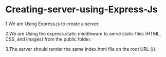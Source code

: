 # Creating-server-using-Express-Js

1.We are Using Express.js to create a server.

2.We are Using the express.static middleware to serve static files (HTML, CSS, and images) from the public folder.

3.The server should render the same index.html file on the root URL (/).
